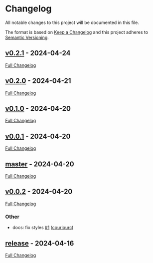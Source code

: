 <!-- markdownlint-disable MD024 -->
# Changelog

All notable changes to this project will be documented in this file.

The format is based on [Keep a Changelog](http://keepachangelog.com/en/1.0.0/) and this project adheres to [Semantic Versioning](http://semver.org).

## [v0.2.1](https://github.com/couriourc/OpenTranslatorExtension/tree/v0.2.1) - 2024-04-24

[Full Changelog](https://github.com/couriourc/OpenTranslatorExtension/compare/v0.2.0...v0.2.1)

## [v0.2.0](https://github.com/couriourc/OpenTranslatorExtension/tree/v0.2.0) - 2024-04-21

[Full Changelog](https://github.com/couriourc/OpenTranslatorExtension/compare/v0.1.0...v0.2.0)

## [v0.1.0](https://github.com/couriourc/OpenTranslatorExtension/tree/v0.1.0) - 2024-04-20

[Full Changelog](https://github.com/couriourc/OpenTranslatorExtension/compare/v0.0.1...v0.1.0)

## [v0.0.1](https://github.com/couriourc/OpenTranslatorExtension/tree/v0.0.1) - 2024-04-20

[Full Changelog](https://github.com/couriourc/OpenTranslatorExtension/compare/master...v0.0.1)

## [master](https://github.com/couriourc/OpenTranslatorExtension/tree/master) - 2024-04-20

[Full Changelog](https://github.com/couriourc/OpenTranslatorExtension/compare/v0.0.2...master)

## [v0.0.2](https://github.com/couriourc/OpenTranslatorExtension/tree/v0.0.2) - 2024-04-20

[Full Changelog](https://github.com/couriourc/OpenTranslatorExtension/compare/release...v0.0.2)

### Other

- docs: fix styles [#1](https://github.com/couriourc/OpenTranslatorExtension/pull/1) ([couriourc](https://github.com/couriourc))

## [release](https://github.com/couriourc/OpenTranslatorExtension/tree/release) - 2024-04-16

[Full Changelog](https://github.com/couriourc/OpenTranslatorExtension/compare/224f43be2a17a1777be5e902eb78a0f60f48a255...release)
